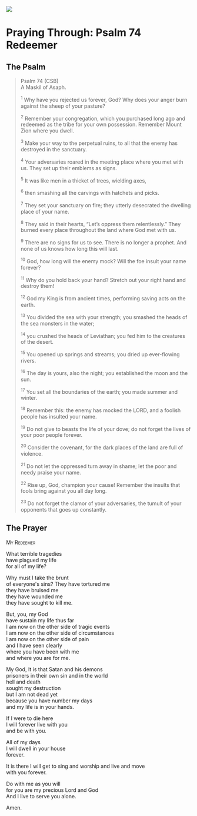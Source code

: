 <img class="intro-right" src="/images/art-paris-psalter.jpg">

# Praying Through: Psalm 74 Redeemer

## The Psalm

>Psalm 74 (CSB)  
><sup></sup> A Maskil of Asaph. 
>
><sup>1</sup> Why have you rejected us forever, God? Why does your anger burn against the sheep of your pasture? 
>
><sup>2</sup> Remember your congregation, which you purchased long ago and redeemed as the tribe for your own possession. Remember Mount Zion where you dwell. 
>
><sup>3</sup> Make your way to the perpetual ruins, to all that the enemy has destroyed in the sanctuary. 
>
><sup>4</sup> Your adversaries roared in the meeting place where you met with us. They set up their emblems as signs. 
>
><sup>5</sup> It was like men in a thicket of trees, wielding axes, 
>
><sup>6</sup> then smashing all the carvings with hatchets and picks. 
>
><sup>7</sup> They set your sanctuary on fire; they utterly desecrated the dwelling place of your name. 
>
><sup>8</sup> They said in their hearts, “Let’s oppress them relentlessly.” They burned every place throughout the land where God met with us. 
>
><sup>9</sup> There are no signs for us to see. There is no longer a prophet. And none of us knows how long this will last. 
>
><sup>10</sup> God, how long will the enemy mock? Will the foe insult your name forever? 
>
><sup>11</sup> Why do you hold back your hand? Stretch out your right hand and destroy them! 
>
><sup>12</sup> God my King is from ancient times, performing saving acts on the earth. 
>
><sup>13</sup> You divided the sea with your strength; you smashed the heads of the sea monsters in the water; 
>
><sup>14</sup> you crushed the heads of Leviathan; you fed him to the creatures of the desert. 
>
><sup>15</sup> You opened up springs and streams; you dried up ever-flowing rivers. 
>
><sup>16</sup> The day is yours, also the night; you established the moon and the sun. 
>
><sup>17</sup> You set all the boundaries of the earth; you made summer and winter. 
>
><sup>18</sup> Remember this: the enemy has mocked the LORD, and a foolish people has insulted your name. 
>
><sup>19</sup> Do not give to beasts the life of your dove; do not forget the lives of your poor people forever. 
>
><sup>20</sup> Consider the covenant, for the dark places of the land are full of violence. 
>
><sup>21</sup> Do not let the oppressed turn away in shame; let the poor and needy praise your name. 
>
><sup>22</sup> Rise up, God, champion your cause! Remember the insults that fools bring against you all day long. 
>
><sup>23</sup> Do not forget the clamor of your adversaries, the tumult of your opponents that goes up constantly.

## The Prayer

<div style="font-variant: small-caps;">
My Redeemer
</div>

What terrible tragedies  
  have plagued my life  
  for all of my life?

Why must I take the brunt  
  of everyone's sins?
  They have tortured me  
  they have bruised me  
  they have wounded me  
  they have sought to kill me.

But, you, my God  
  have sustain my life thus far  
  I am now on the other side of tragic events  
  I am now on the other side of circumstances  
  I am now on the other side of pain  
  and I have seen clearly  
  where you have been with me  
  and where you are for me.

My God,
  It is that Satan and his demons  
  prisoners in their own sin and in the world  
  hell and death  
  sought my destruction  
  but I am not dead yet  
  because you have number my days  
  and my life is in your hands.

If I were to die here  
  I will forever live with you  
  and be with you.

All of my days  
  I will dwell in your house  
  forever.

It is there I will get to sing and worship and live and move  
  with you forever.

Do with me as you will  
  for you are my precious Lord and God  
  And I live to serve you alone.

Amen.
